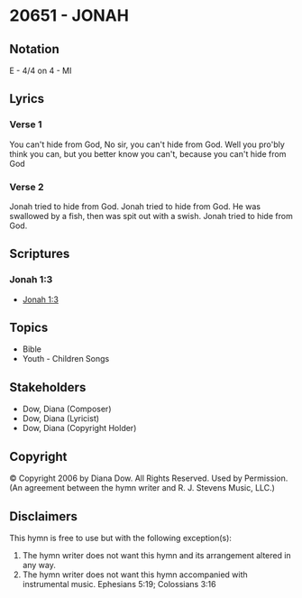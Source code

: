 # 20651 - JONAH

## Notation

E - 4/4 on 4 - MI

## Lyrics

### Verse 1

You can't hide from God, No sir, you can't hide from God. Well you pro'bly think you can, but you better know you can't, because you can't hide from God

### Verse 2

Jonah tried to hide from God. Jonah tried to hide from God. He was swallowed by a fish, then was spit out with a swish. Jonah tried to hide from God.


## Scriptures

### Jonah 1:3

- [Jonah 1:3](https://www.biblegateway.com/passage/?search=Jonah%201%3A3)


## Topics

- Bible
- Youth - Children Songs

## Stakeholders

- Dow, Diana (Composer)
- Dow, Diana (Lyricist)
- Dow, Diana (Copyright Holder)

## Copyright

© Copyright 2006 by Diana Dow. All Rights Reserved. Used by Permission.
(An agreement between the hymn writer and R. J. Stevens Music, LLC.)

## Disclaimers

This hymn is free to use but with the following exception(s):
1. The hymn writer does not want this hymn and its arrangement altered in any way.
2. The hymn writer does not want this hymn accompanied with instrumental music.
Ephesians 5:19; Colossians 3:16

